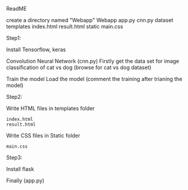 ReadME 


create a directory named "Webapp"
Webapp
    app.py
    cnn.py
    dataset
    templates
        index.html
        result.html
    static 
        main.css

Step1:

Install Tensorflow, keras 

Convolution Neural Network (cnn.py)
Firstly get the data set for image classification of cat vs dog  (browse for cat vs dog dataset)

Train the model 
Load the model (comment the training after trianing the model)


Step2:

Write HTML files in templates folder
	
	index.html 
	result.html 

Write CSS files in Static folder
	
	main.css  
Step3:

Install flask

Finally (app.py)



